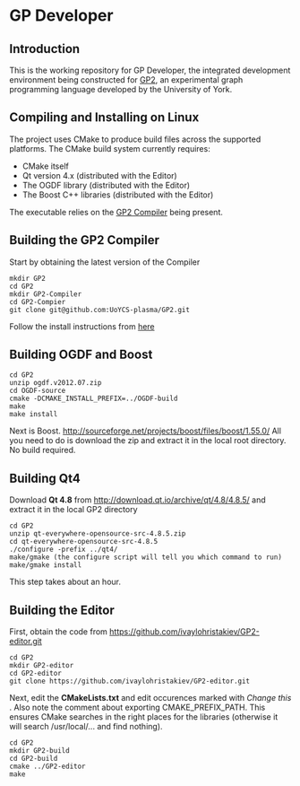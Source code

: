 GP Developer
============

Introduction
------------

This is the working repository for GP Developer, the integrated development environment being constructed for <a href="https://www.cs.york.ac.uk/plasma/wiki/index.php?title=GP_(Graph_Programs)">GP2</a>, an experimental graph programming language developed by the University of York.

Compiling and Installing on Linux
------------------------

The project uses CMake to produce build files across the supported platforms. The CMake build system currently requires:

- CMake itself
- Qt version 4.x (distributed with the Editor)
- The OGDF library (distributed with the Editor)
- The Boost C++ libraries (distributed with the Editor)

The executable relies on the <a href="https://github.com/UoYCS-plasma/GP2/tree/master/Compiler">GP2 Compiler</a> being present.

Building the GP2 Compiler
-------------------------

Start by obtaining the latest version of the Compiler
```
mkdir GP2
cd GP2
mkdir GP2-Compiler
cd GP2-Compier
git clone git@github.com:UoYCS-plasma/GP2.git
```

Follow the install instructions from <a href="https://github.com/UoYCS-plasma/GP2/tree/master/Compiler">here</a>

Building OGDF and Boost
--------------------------

```
cd GP2
unzip ogdf.v2012.07.zip
cd OGDF-source
cmake -DCMAKE_INSTALL_PREFIX=../OGDF-build
make
make install
```
Next is Boost. http://sourceforge.net/projects/boost/files/boost/1.55.0/
All you need to do is download the zip and extract it in the local root directory. No build required.

Building Qt4
---------------------------

Download **Qt 4.8** from  http://download.qt.io/archive/qt/4.8/4.8.5/ and extract it in the local GP2 directory
```
cd GP2
unzip qt-everywhere-opensource-src-4.8.5.zip
cd qt-everywhere-opensource-src-4.8.5
./configure -prefix ../qt4/
make/gmake (the configure script will tell you which command to run)
make/gmake install
```

This step takes about an hour.

Building the Editor
-----------------------------

First, obtain the code from https://github.com/ivaylohristakiev/GP2-editor.git

```
cd GP2
mkdir GP2-editor
cd GP2-editor
git clone https://github.com/ivaylohristakiev/GP2-editor.git
```

Next, edit the **CMakeLists.txt** and edit occurences marked with _Change this_ .  Also note the comment about exporting CMAKE_PREFIX_PATH. This ensures CMake searches in the right places for the libraries (otherwise it will search /usr/local/... and find nothing).

```
cd GP2
mkdir GP2-build
cd GP2-build
cmake ../GP2-editor
make
```


